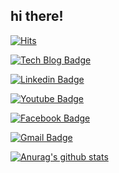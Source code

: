 ## hi there!


[![Hits](https://hits.seeyoufarm.com/api/count/incr/badge.svg?url=https://github.com/duodecanol)](https://hits.seeyoufarm.com) 


[![Tech Blog Badge](http://img.shields.io/badge/-Tech%20blog-black?style=flat-square&logo=github&link=https://zzsza.github.io/)](https://zzsza.github.io/)

[![Linkedin Badge](https://img.shields.io/badge/-LinkedIn-blue?style=flat-square&logo=Linkedin&logoColor=white&link=https://www.linkedin.com/in/seong-yun-byeon-8183a8113/)](https://www.linkedin.com/in/seong-yun-byeon-8183a8113/)

[![Youtube Badge](https://img.shields.io/badge/Youtube-ff0000?style=flat-square&logo=youtube&link=)](https://www.youtube.com/c/kyleschool)

[![Facebook Badge](https://img.shields.io/badge/facebook-1877f2?style=flat-square&logo=facebook&logoColor=white&link=https://www.facebook.com/zzsza)](https://www.facebook.com/zzsza)


[![Gmail Badge](https://img.shields.io/badge/Gmail-d14836?style=flat-square&logo=Gmail&logoColor=white&link=mailto:snugyun01@gmail.com)](mailto:snugyun01@gmail.com)


[![Anurag's github stats](https://github-readme-stats.vercel.app/api?username=duodecanol)](https://github.com/anuraghazra/github-readme-stats)
